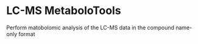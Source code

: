 # LC-MS MetaboloTools
 Perform matobolomic analysis of the LC-MS data in the compound name-only format
